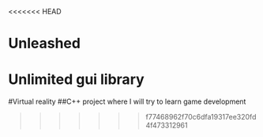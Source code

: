 <<<<<<< HEAD
# Unleashed
Unlimited gui library
=======
#Virtual reality
##C++ project where I will try to learn game development
>>>>>>> f77468962f70c6dfa19317ee320fd4f473312961
